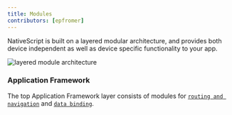 ```yaml
---
title: Modules
contributors: [epfromer]
---
```


NativeScript is built on a layered modular architecture, and provides both device independent as well as device specific functionality to your app.

![layered module architecture](https://docs.nativescript.org/img/ns-modules.png)

### Application Framework

The top Application Framework layer consists of modules for [`routing and navigation`](/en/docs/routing/manual-routing) and [`data binding`](/en/docs/core-concepts/data-binding).



